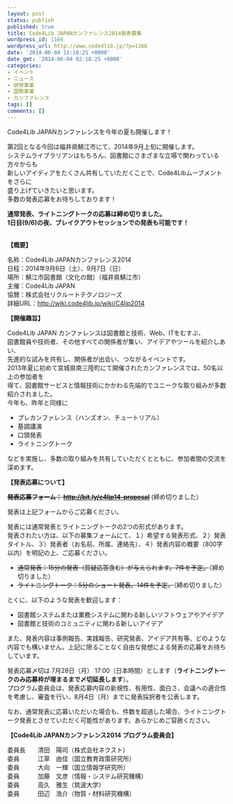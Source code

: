```yaml
---
layout: post
status: publish
published: true
title: Code4Lib JAPANカンファレンス2014発表募集
wordpress_id: 1166
wordpress_url: http://www.code4lib.jp/?p=1166
date: '2014-06-04 11:18:25 +0000'
date_gmt: '2014-06-04 02:18:25 +0000'
categories:
- イベント
- ニュース
- 研修事業
- 国際事業
- カンファレンス
tags: []
comments: []
---
```

<p>Code4Lib JAPANカンファレンスを今年の夏も開催します！</p>
<p>第2回となる今回は福井県鯖江市にて、2014年9月上旬に開催します。<br />
システムライブラリアンはもちろん、図書館にさまざまな立場で関わっている方々からも<br />
新しいアイディアをたくさん共有していただくことで、Code4Libムーブメントをさらに<br />
盛り上げていきたいと思います。<br />
多数の発表応募をお待ちしております！</p>
<p><strong>通常発表、ライトニングトークの応募は締め切りました。<br />
1日目(9/6)の夜、ブレイクアウトセッションでの発表も可能です！<br />
</strong></p>
<p><!--more--><br />
<strong>【概要】</strong></p>
<p>名称：Code4Lib JAPANカンファレンス2014<br />
日程：2014年9月6日（土）、9月7日（日）<br />
場所：鯖江市図書館（文化の館）（福井県鯖江市）<br />
主催：Code4Lib JAPAN<br />
協賛：株式会社リクルートテクノロジーズ<br />
詳細URL：<a title="http://wiki.code4lib.jp/wiki/C4ljp2014" href="http://wiki.code4lib.jp/wiki/C4ljp2014">http://wiki.code4lib.jp/wiki/C4ljp2014</a></p>
<p><strong>【開催趣旨】</strong></p>
<p>Code4Lib JAPAN カンファレンスは図書館と技術、Web、ITをむすぶ、<br />
図書館員や技術者、その他すべての関係者が集い、アイデアやツールを紹介しあい、<br />
先進的な試みを共有し、関係者が出会い、つながるイベントです。<br />
2013年夏に初めて宮城県南三陸町にて開催されたカンファレンスでは、50名以上の参加者を<br />
得て、図書館サービスと情報技術にかかわる先端的でユニークな取り組みが多数紹介されました。<br />
今年も、昨年と同様に</p>
<ul>
<li>プレカンファレンス（ハンズオン、チュートリアル）</li>
<li>基調講演</li>
<li>口頭発表</li>
<li>ライトニングトーク</li>
</ul>
<p>などを実施し、多数の取り組みを共有していただくとともに、参加者間の交流を深めます。</p>
<p><strong>【発表応募について】</strong></p>
<p><del datetime="2014-08-29T05:44:21+00:00"><strong>発表応募フォーム： <a title="http://bit.ly/c4ljp14-proposal" href="http://bit.ly/c4ljp14-proposal">http://bit.ly/c4ljp14-proposal</a></strong></del> (締め切りました）</p>
<p>発表は上記フォームからご応募ください。</p>
<p>発表には通常発表とライトニングトークの2つの形式があります。<br />
発表されたい方は、以下の募集フォームにて、１）希望する発表形式、２）発表タイトル、３）発表者（お名前、所属、連絡先）、４）発表内容の概要（800字以内）を明記の上、ご応募ください。</p>
<ul>
<li><del datetime="2014-07-29T00:59:56+00:00">通常発表：15分の発表（質疑応答含む）が与えられます。7件を予定。</del>（締め切りました）</li>
<li><del datetime="2014-08-29T05:44:21+00:00">ライトニングトーク：5分のショート発表。14件を予定。</del>（締め切りました）</li>
</ul>
<p>とくに、以下のような発表を歓迎します：</p>
<ul>
<li>図書館システムまたは業務システムに関わる新しいソフトウェアやアイデア</li>
<li>図書館と技術のコミュニティに関わる新しいアイデア</li>
</ul>
<p>また、発表内容は事例報告、実践報告、研究発表、アイデア共有等、どのような内容でも構いません。上記に限ることなく自由な発想による発表の応募をお待ちしています。</p>
<p>発表応募〆切は 7月28日（月） 17:00（日本時間）とします（<strong>ライトニングトークのみ応募枠が埋まるまで〆切延長します</strong>）。<br />
プログラム委員会は、発表応募内容の新規性、有用性、面白さ、会議への適合性を考慮し、審査を行い、8月4日（月）までに発表採択者を公表します。</p>
<p>なお、通常発表に応募いただいた場合も、件数を超過した場合、ライトニングトーク発表とさせていただく可能性があります。あらかじめご容赦ください。</p>
<p><strong>【Code4Lib JAPANカンファレンス2014 プログラム委員会】</strong></p>
<p>委員長　　清田　陽司（株式会社ネクスト）<br />
委員　　　江草　由佳（国立教育政策研究所）<br />
委員　　　大向　一輝（国立情報学研究所）<br />
委員　　　加藤　文彦（情報・システム研究機構）<br />
委員　　　高久　雅生（筑波大学）<br />
委員　　　田辺　浩介（物質・材料研究機構）</p>
